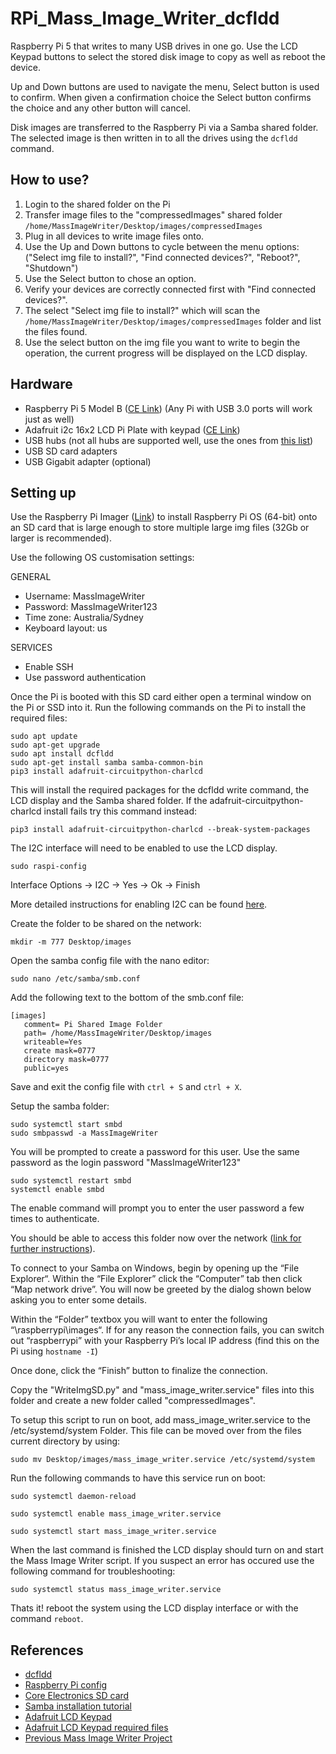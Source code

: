 # RPi_Mass_Image_Writer_dcfldd
Raspberry Pi 5 that writes to many USB drives in one go. Use the LCD Keypad buttons to select the stored disk image to copy as well as reboot the device. 

Up and Down buttons are used to navigate the menu, Select button is used to confirm. When given a confirmation choice the Select button confirms the choice and any other button will cancel.

Disk images are transferred to the Raspberry Pi via a Samba shared folder. The selected image is then written in to all the drives using the ```dcfldd``` command.

## How to use?

1. Login to the shared folder on the Pi
2. Transfer image files to the "compressedImages" shared folder ```/home/MassImageWriter/Desktop/images/compressedImages```
3. Plug in all devices to write image files onto.
4. Use the Up and Down buttons to cycle between the menu options: ("Select img file to install?", "Find connected devices?", "Reboot?", "Shutdown")
5. Use the Select button to chose an option.
6. Verify your devices are correctly connected first with "Find connected devices?".
7. The select "Select img file to install?" which will scan the ```/home/MassImageWriter/Desktop/images/compressedImages``` folder and list the files found.
8. Use the select button on the img file you want to write to begin the operation, the current progress will be displayed on the LCD display.

## Hardware

- Raspberry Pi 5 Model B ([CE Link](https://core-electronics.com.au/raspberry-pi-5-model-b-4gb.html)) (Any Pi with USB 3.0 ports will work just as well)
- Adafruit i2c 16x2 LCD Pi Plate with keypad ([CE Link](https://core-electronics.com.au/adafruit-blue-white-16x2-lcd-keypad-kit-for-raspberry-pi.html))
- USB hubs (not all hubs are supported well, use the ones from [this list](https://elinux.org/RPi_Powered_USB_Hubs))
- USB SD card adapters
- USB Gigabit adapter (optional)

## Setting up

Use the Raspberry Pi Imager ([Link](https://www.raspberrypi.com/software/)) to install Raspberry Pi OS (64-bit) onto an SD card that is large enough to store multiple large img files (32Gb or larger is recommended).

Use the following OS customisation settings:

GENERAL
- Username: MassImageWriter
- Password: MassImageWriter123
- Time zone: Australia/Sydney
- Keyboard layout: us

SERVICES
- Enable SSH
- Use password authentication

Once the Pi is booted with this SD card either open a terminal window on the Pi or SSD into it. Run the following commands on the Pi to install the required files:


    sudo apt update
    sudo apt-get upgrade
    sudo apt install dcfldd
    sudo apt-get install samba samba-common-bin
    pip3 install adafruit-circuitpython-charlcd


    

This will install the required packages for the dcfldd write command, the LCD display and the Samba shared folder. If the adafruit-circuitpython-charlcd install fails try this command instead:

    pip3 install adafruit-circuitpython-charlcd --break-system-packages

The I2C interface will need to be enabled to use the LCD display. 

    sudo raspi-config

Interface Options -> I2C -> Yes -> Ok -> Finish

More detailed instructions for enabling I2C can be found [here](https://www.raspberrypi-spy.co.uk/2014/11/enabling-the-i2c-interface-on-the-raspberry-pi/).

Create the folder to be shared on the network:

    mkdir -m 777 Desktop/images

Open the samba config file with the nano editor:

    sudo nano /etc/samba/smb.conf

Add the following text to the bottom of the smb.conf file:

    [images]
       comment= Pi Shared Image Folder
       path= /home/MassImageWriter/Desktop/images
       writeable=Yes
       create mask=0777
       directory mask=0777
       public=yes

Save and exit the config file with ```ctrl + S``` and ```ctrl + X```.

Setup the samba folder:

    sudo systemctl start smbd
    sudo smbpasswd -a MassImageWriter
    
You will be prompted to create a password for this user. Use the same password as the login password "MassImageWriter123"

    sudo systemctl restart smbd
    systemctl enable smbd

The enable command will prompt you to enter the user password a few times to authenticate.

You should be able to access this folder now over the network ([link for further instructions](https://pimylifeup.com/raspberry-pi-samba/)). 

To connect to your Samba on Windows, begin by opening up the “File Explorer“. Within the “File Explorer” click the “Computer” tab then click “Map network drive”. You will now be greeted by the dialog shown below asking you to enter some details.

Within the “Folder” textbox you will want to enter the following “\\raspberrypi\images“. If for any reason the connection fails, you can switch out “raspberrypi” with your Raspberry Pi’s local IP address (find this on the Pi using ```hostname -I```)

Once done, click the “Finish” button to finalize the connection.

Copy the "WriteImgSD.py" and "mass_image_writer.service" files into this folder and create a new folder called "compressedImages".

To setup this script to run on boot, add mass_image_writer.service to the /etc/systemd/system Folder. This file can be moved over from the files current directory by using:

    sudo mv Desktop/images/mass_image_writer.service /etc/systemd/system

Run the following commands to have this service run on boot:

    sudo systemctl daemon-reload
    
    sudo systemctl enable mass_image_writer.service
    
    sudo systemctl start mass_image_writer.service

When the last command is finished the LCD display should turn on and start the Mass Image Writer script. If you suspect an error has occured use the following command for troubleshooting:

    sudo systemctl status mass_image_writer.service

Thats it! reboot the system using the LCD display interface or with the command ```reboot```.

## References

- [dcfldd](https://dcfldd.sourceforge.net/)
- [Raspberry Pi config](https://www.raspberrypi.com/documentation/computers/configuration.html)
- [Core Electronics SD card](https://core-electronics.com.au/16gb-microsd-card-with-noobs-for-all-raspberry-pi-boards.html)
- [Samba installation tutorial](https://pimylifeup.com/raspberry-pi-samba/)
- [Adafruit LCD Keypad](https://learn.adafruit.com/adafruit-16x2-character-lcd-plus-keypad-for-raspberry-pi/python-usage)
- [Adafruit LCD Keypad required files](https://github.com/adafruit/Adafruit_CircuitPython_CharLCD/blob/main/adafruit_character_lcd/character_lcd_rgb_i2c.py)
- [Previous Mass Image Writer Project](https://github.com/CoreElectronics/rpi-mass-image-writer)
